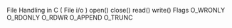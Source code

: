 File Handling in C ( File i/o )
open()
close()
read()
write()
Flags
O_WRONLY
O_RDONLY
O_RDWR
O_APPEND
O_TRUNC
